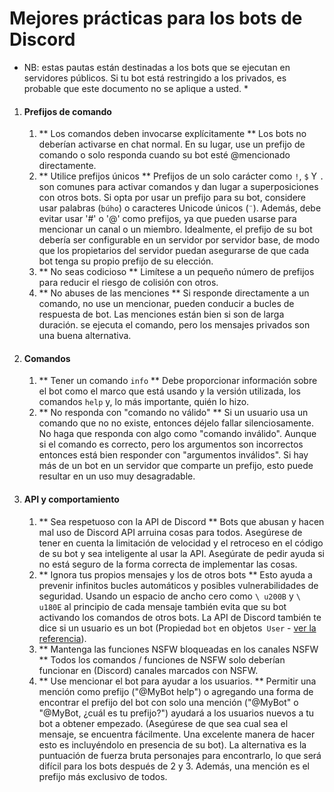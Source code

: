 # Mejores prácticas para los bots de Discord


* NB: estas pautas están destinadas a los bots que se ejecutan en servidores públicos. Si tu
bot está restringido a los privados, es probable que este documento no se aplique a usted. *

1. #### Prefijos de comando
    1. ** Los comandos deben invocarse explícitamente **
    Los bots no deberían activarse en
chat normal. En su lugar, use un prefijo de comando o solo responda cuando su bot esté
@mencionado directamente.
    2. ** Utilice prefijos únicos **
    Prefijos de un solo carácter como `!`, `$` Y `.`
son comunes para activar comandos y dan lugar a superposiciones con otros bots.
Si opta por usar un prefijo para su bot, considere usar palabras (`búho`) o
caracteres Unicode únicos (`¨`). Además, debe evitar usar '#' o '@' como
prefijos, ya que pueden usarse para mencionar un canal o un miembro.
Idealmente, el prefijo de su bot debería ser configurable en un servidor por servidor
base, de modo que los propietarios del servidor puedan asegurarse de que cada bot tenga su propio
prefijo de su elección.
    3. ** No seas codicioso **
    Limítese a un pequeño número de prefijos para
reducir el riesgo de colisión con otros.
    4. ** No abuses de las menciones **
    Si responde directamente a un comando, no use un
mencionar, pueden conducir a bucles de respuesta de bot. Las menciones están bien si son de larga duración.
se ejecuta el comando, pero los mensajes privados son una buena alternativa.
2. #### Comandos
    1. ** Tener un comando `info` **
    Debe proporcionar información sobre el bot
como el marco que está usando y la versión utilizada, los comandos `help` y,
lo más importante, quién lo hizo.
    2. ** No responda con "comando no válido" **
    Si un usuario usa un comando que no
no existe, entonces déjelo fallar silenciosamente. No haga que responda con algo como
"comando inválido". Aunque si el comando es correcto, pero los argumentos son incorrectos
entonces está bien responder con "argumentos inválidos". Si hay más de un bot en
un servidor que comparte un prefijo, esto puede resultar en un uso muy desagradable.
3. #### API y comportamiento
    1. ** Sea respetuoso con la API de Discord **
    Bots que abusan y hacen mal uso de Discord
API arruina cosas para todos. Asegúrese de tener en cuenta la limitación de velocidad y el retroceso
en el código de su bot y sea inteligente al usar la API. Asegúrate de pedir
ayuda si no está seguro de la forma correcta de implementar las cosas.
    2. ** Ignora tus propios mensajes y los de otros bots **
    Esto ayuda a prevenir infinitos
bucles automáticos y posibles vulnerabilidades de seguridad. Usando un espacio de ancho cero como `\ u200B`
y `\ u180E` al principio de cada mensaje también evita que su bot
activando los comandos de otros bots. La API de Discord también te dice si un usuario es un bot
(Propiedad `bot` en objetos` User` -
[ver la referencia](https://discordapp.com/developers/docs/resources/user#user-object)).
    3. ** Mantenga las funciones NSFW bloqueadas en los canales NSFW **
    Todos los comandos / funciones de NSFW solo deberían funcionar en (Discord) canales marcados con NSFW.
    4. ** Use mencionar el bot para ayudar a los usuarios. **
    Permitir una mención como prefijo
("@MyBot help") o agregando una forma de encontrar el prefijo del bot con solo una mención ("@MyBot"
o "@MyBot, ¿cuál es tu prefijo?") ayudará a los usuarios nuevos a tu bot a obtener
empezado. (Asegúrese de que sea cual sea el mensaje, se encuentra fácilmente. Una excelente manera de hacer
esto es incluyéndolo en presencia de su bot). La alternativa es la puntuación de fuerza bruta
personajes para encontrarlo, lo que será difícil para los bots después de 2 y 3. Además, una mención
es el prefijo más exclusivo de todos.


